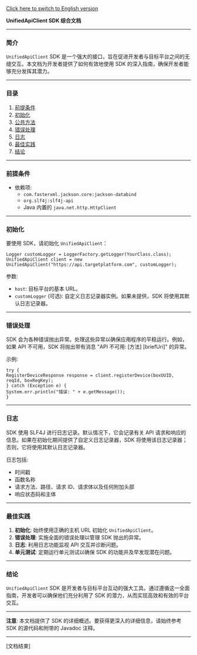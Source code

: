 [Click here to switch to English version](README.md)

**UnifiedApiClient SDK 综合文档**

---

### 简介

`UnifiedApiClient` SDK 是一个强大的接口，旨在促进开发者与目标平台之间的无缝交互。本文档为开发者提供了如何有效地使用 SDK 的深入指南，确保开发者能够充分发挥其潜力。

---

### 目录

1. [前提条件](#前提条件)
2. [初始化](#初始化)
3. [公共方法](./doc/PublicMethods_CN.md)
4. [错误处理](#错误处理)
5. [日志](#日志)
6. [最佳实践](#最佳实践)
7. [结论](#结论)

---

### 前提条件

- 依赖项:
    - `com.fasterxml.jackson.core:jackson-databind`
    - `org.slf4j:slf4j-api`
    - Java 内置的 `java.net.http.HttpClient`

---

### 初始化

要使用 SDK，请初始化 `UnifiedApiClient`：

```
Logger customLogger = LoggerFactory.getLogger(YourClass.class);
UnifiedApiClient client = new UnifiedApiClient("https://api.targetplatform.com", customLogger);
```

参数:
- `host`: 目标平台的基本 URL。
- `customLogger` (可选): 自定义日志记录器实例。如果未提供，SDK 将使用其默认日志记录器。

---

### 错误处理

SDK 会为各种错误抛出异常。处理这些异常以确保应用程序的平稳运行。例如，如果 API 不可用，SDK 将抛出带有消息 "API 不可用: [方法] [briefUri]" 的异常。

示例:

```
try {
RegisterDeviceResponse response = client.registerDevice(boxUUID, reqId, boxRegKey);
} catch (Exception e) {
System.err.println("错误: " + e.getMessage());
}
```

---

### 日志

SDK 使用 SLF4J 进行日志记录。默认情况下，它会记录有关 API 请求和响应的信息。如果在初始化期间提供了自定义日志记录器，SDK 将使用该日志记录器；否则，它将使用其默认日志记录器。

日志包括:
- 时间戳
- 函数名称
- 请求方法、路径、请求 ID、请求体以及任何附加头部
- 响应状态码和主体

---

### 最佳实践

1. **初始化**: 始终使用正确的主机 URL 初始化 `UnifiedApiClient`。
2. **错误处理**: 实施全面的错误处理以管理 SDK 抛出的异常。
3. **日志**: 利用日志功能监视 API 交互并诊断问题。
4. **单元测试**: 定期运行单元测试以确保 SDK 的功能并及早发现潜在问题。

---

### 结论

`UnifiedApiClient` SDK 是开发者与目标平台互动的强大工具。通过遵循这一全面指南，开发者可以确保他们充分利用了 SDK 的潜力，从而实现高效和有效的平台交互。

---

**注意**: 本文档提供了 SDK 的详细概述。要获得更深入的详细信息，请始终参考 SDK 的源代码和附带的 Javadoc 注释。

---

[文档结束]
